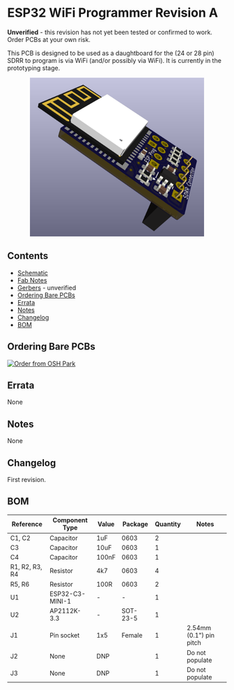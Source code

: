 # ESP32 WiFi Programmer Revision A

**Unverified** - this revision has not yet been tested or confirmed to work.  Order PCBs at your own risk.

This PCB is designed to be used as a daughtboard for the (24 or 28 pin) SDRR to program is via WiFi (and/or possibly via WiFi).  It is currently in the prototyping stage.

<div style="text-align: center;">
  <a href="/sdrr-pcb/unverified/esp32-wifi-prog-rev-a/wifi-rev-a-side.png">
    <img src="wifi-rev-a-side.png" alt="WiFi Programmer rev A" width="400">
  </a>
</div>

## Contents

- [Schematic](wifi-prog-rev-a-schematic.pdf)
- [Fab Notes](sdrr-28-pin-rev-a-fab-notes.pdf)
- [Gerbers](gerbers/) - unverified
- [Ordering Bare PCBs](#ordering-bare-pcbs)
- [Errata](#errata)
- [Notes](#notes)
- [Changelog](#changelog)
- [BOM](#bom)

## Ordering Bare PCBs

[![Order from OSH Park](https://oshpark.com/assets/badge-5b7ec47045b78aef6eb9d83b3bac6b1920de805e9a0c227658eac6e19a045b9c.png)](https://oshpark.com/shared_projects/ZYor2nRZ)

## Errata

None

## Notes

None

## Changelog

First revision.

## BOM

| Reference | Component Type | Value | Package | Quantity | Notes |
|-----------|----------------|-------|---------|----------|-------|
| C1, C2 | Capacitor | 1uF | 0603 | 2 | |
| C3 | Capacitor | 10uF| 0603 | 1 | |
| C4 | Capacitor | 100nF | 0603 | 1 | |
| R1, R2, R3, R4 | Resistor | 4k7 | 0603 | 4 | |
| R5, R6 | Resistor | 100R | 0603 | 2 | |
| U1 | ESP32-C3-MINI-1 | - | - | 1 | |
| U2 | AP2112K-3.3 | - | SOT-23-5 | 1 | |
| J1 | Pin socket | 1x5 | Female | 1 | 2.54mm (0.1") pin pitch |
| J2 | None | DNP | | 1 | Do not populate |
| J3 | None | DNP | | 1 | Do not populate |
